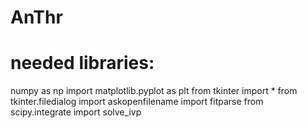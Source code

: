 # AnThr

# needed libraries: 
numpy as np
import matplotlib.pyplot as plt
from tkinter import *
from tkinter.filedialog import askopenfilename
import fitparse
from scipy.integrate import solve_ivp

